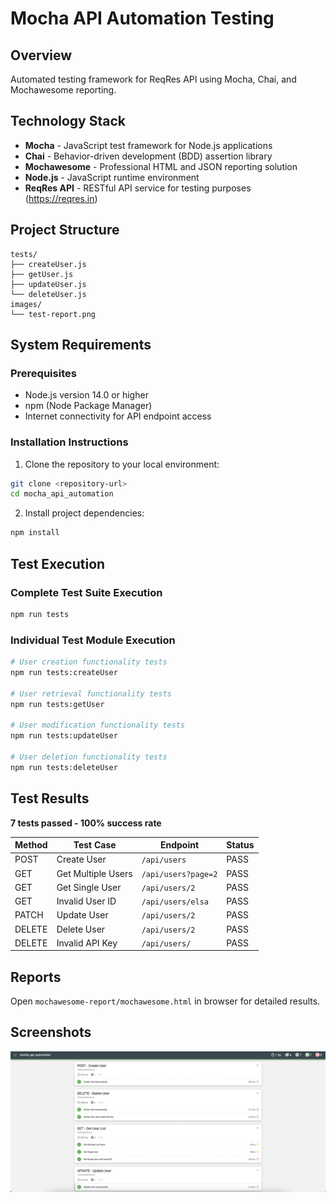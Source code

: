 # Mocha API Automation Testing

## Overview

Automated testing framework for ReqRes API using Mocha, Chai, and Mochawesome reporting.

## Technology Stack

- **Mocha** - JavaScript test framework for Node.js applications
- **Chai** - Behavior-driven development (BDD) assertion library
- **Mochawesome** - Professional HTML and JSON reporting solution
- **Node.js** - JavaScript runtime environment
- **ReqRes API** - RESTful API service for testing purposes (https://reqres.in)

## Project Structure

```
tests/
├── createUser.js
├── getUser.js
├── updateUser.js
└── deleteUser.js
images/
└── test-report.png
```

## System Requirements

### Prerequisites

- Node.js version 14.0 or higher
- npm (Node Package Manager)
- Internet connectivity for API endpoint access

### Installation Instructions

1. Clone the repository to your local environment:

```bash
git clone <repository-url>
cd mocha_api_automation
```

2. Install project dependencies:

```bash
npm install
```

## Test Execution

### Complete Test Suite Execution

```bash
npm run tests
```

### Individual Test Module Execution

```bash
# User creation functionality tests
npm run tests:createUser

# User retrieval functionality tests
npm run tests:getUser

# User modification functionality tests
npm run tests:updateUser

# User deletion functionality tests
npm run tests:deleteUser
```

## Test Results

**7 tests passed - 100% success rate**

| Method | Test Case          | Endpoint            | Status |
| ------ | ------------------ | ------------------- | ------ |
| POST   | Create User        | `/api/users`        | PASS   |
| GET    | Get Multiple Users | `/api/users?page=2` | PASS   |
| GET    | Get Single User    | `/api/users/2`      | PASS   |
| GET    | Invalid User ID    | `/api/users/elsa`   | PASS   |
| PATCH  | Update User        | `/api/users/2`      | PASS   |
| DELETE | Delete User        | `/api/users/2`      | PASS   |
| DELETE | Invalid API Key    | `/api/users/`       | PASS   |

## Reports

Open `mochawesome-report/mochawesome.html` in browser for detailed results.

## Screenshots

![HTML Test Results](./images/test-report.png)
